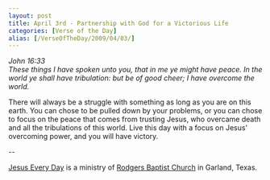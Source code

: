 ```yaml
---
layout: post
title: April 3rd - Partnership with God for a Victorious Life
categories: [Verse of the Day]
alias: [/VerseOfTheDay/2009/04/03/]
---
```


_John 16:33  
These things I have spoken unto you, that in me ye might have peace.
In the world ye shall have tribulation: but be of good cheer; I have
overcome the world._

There will always be a struggle with something as long as you are
on this earth. You can chose to be pulled down by your problems, or
you can chose to focus on the peace that comes from trusting Jesus,
who overcame death and all the tribulations of this world. Live this
day with a focus on Jesus' overcoming power, and you will have
victory.

 --

<a href=http://jesuseveryday.net>Jesus Every Day</a> is a ministry of <a href=http://rodgersbaptist.net>Rodgers Baptist Church</a> in Garland, Texas.
